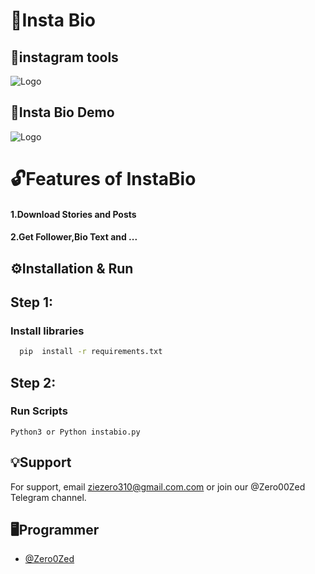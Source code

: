 
# 🔐Insta Bio

## 🔨instagram tools


![Logo](https://cdn.dribbble.com/users/1787323/screenshots/16418683/media/cc320ee010fa7892141041cbc4de848e.png?compress=1&resize=768x576&vertical=top)


## 🔗Insta Bio Demo


![Logo](https://i.ibb.co/WG3yD2h/instabio.png)


# 🔓Features of InstaBio 

#### 1.Download Stories and Posts
#### 2.Get Follower,Bio Text and ...


## ⚙️Installation & Run

## Step 1:

### Install libraries

```bash
  pip  install -r requirements.txt
``` 

## Step 2:
### Run Scripts

    Python3 or Python instabio.py
## 💡Support

For support, email ziezero310@gmail.com.com or join our @Zero00Zed Telegram channel.


## 🖥️Programmer

- [@Zero0Zed](https://www.github.com/Zero0zed)

